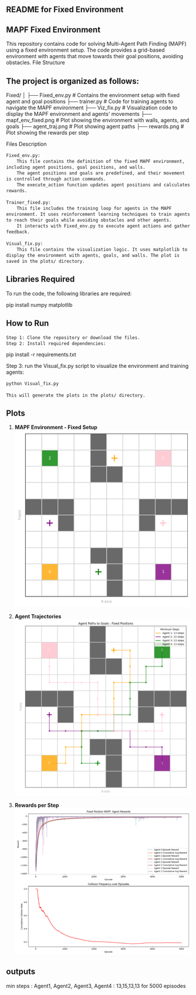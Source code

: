 ## README for Fixed Environment
## MAPF Fixed Environment

This repository contains code for solving Multi-Agent Path Finding (MAPF) using a fixed environment setup. The code provides a grid-based environment with agents that move towards their goal positions, avoiding obstacles.
File Structure

## The project is organized as follows:

Fixed/
│
├── Fixed_env.py        # Contains the environment setup with fixed agent and goal positions
├── trainer.py          # Code for training agents to navigate the MAPF environment
├── Viz_fix.py          # Visualization code to display the MAPF environment and agents' movements
├── mapf_env_fixed.png  # Plot showing the environment with walls, agents, and goals
├── agent_traj.png      # Plot showing agent paths
├── rewards.png         # Plot showing the rewards per step

Files Description

    Fixed_env.py:
        This file contains the definition of the fixed MAPF environment, including agent positions, goal positions, and walls.
        The agent positions and goals are predefined, and their movement is controlled through action commands.
        The execute_action function updates agent positions and calculates rewards.

    Trainer_fixed.py:
        This file includes the training loop for agents in the MAPF environment. It uses reinforcement learning techniques to train agents to reach their goals while avoiding obstacles and other agents.
        It interacts with Fixed_env.py to execute agent actions and gather feedback.

    Visual_fix.py:
        This file contains the visualization logic. It uses matplotlib to display the environment with agents, goals, and walls. The plot is saved in the plots/ directory.

## Libraries Required

To run the code, the following libraries are required:

pip install numpy matplotlib

## How to Run

    Step 1: Clone the repository or download the files.
    Step 2: Install required dependencies:

pip install -r requirements.txt


Step 3: run the Visual_fix.py script to visualize the environment and training agents:

    python Visual_fix.py

    This will generate the plots in the plots/ directory.



## Plots


1. **MAPF Environment - Fixed Setup**
   ![MAPF Fixed Environment](mapf_env_fixed.png)

2. **Agent Trajectories**
   ![Agent Trajectories](fixed_mapf_agent_paths.png)

3. **Rewards per Step**
   ![Rewards per Step](fixed_mapf_rewards_and_collisions.png)

## outputs

min steps : Agent1, Agent2, Agent3, Agent4 : 13,15,13,13 for 5000 episodes
